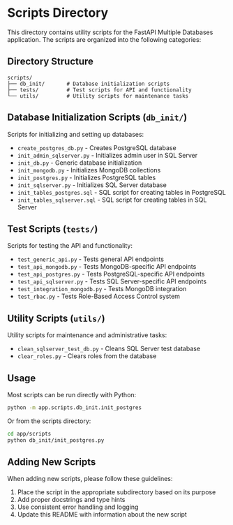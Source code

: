 # Scripts Directory

This directory contains utility scripts for the FastAPI Multiple Databases application. The scripts are organized into the following categories:

## Directory Structure

```
scripts/
├── db_init/       # Database initialization scripts
├── tests/         # Test scripts for API and functionality
└── utils/         # Utility scripts for maintenance tasks
```

## Database Initialization Scripts (`db_init/`)

Scripts for initializing and setting up databases:

- `create_postgres_db.py` - Creates PostgreSQL database
- `init_admin_sqlserver.py` - Initializes admin user in SQL Server
- `init_db.py` - Generic database initialization
- `init_mongodb.py` - Initializes MongoDB collections
- `init_postgres.py` - Initializes PostgreSQL tables
- `init_sqlserver.py` - Initializes SQL Server database
- `init_tables_postgres.sql` - SQL script for creating tables in PostgreSQL
- `init_tables_sqlserver.sql` - SQL script for creating tables in SQL Server

## Test Scripts (`tests/`)

Scripts for testing the API and functionality:

- `test_generic_api.py` - Tests general API endpoints
- `test_api_mongodb.py` - Tests MongoDB-specific API endpoints
- `test_api_postgres.py` - Tests PostgreSQL-specific API endpoints
- `test_api_sqlserver.py` - Tests SQL Server-specific API endpoints
- `test_integration_mongodb.py` - Tests MongoDB integration
- `test_rbac.py` - Tests Role-Based Access Control system

## Utility Scripts (`utils/`)

Utility scripts for maintenance and administrative tasks:

- `clean_sqlserver_test_db.py` - Cleans SQL Server test database
- `clear_roles.py` - Clears roles from the database

## Usage

Most scripts can be run directly with Python:

```bash
python -m app.scripts.db_init.init_postgres
```

Or from the scripts directory:

```bash
cd app/scripts
python db_init/init_postgres.py
```

## Adding New Scripts

When adding new scripts, please follow these guidelines:

1. Place the script in the appropriate subdirectory based on its purpose
2. Add proper docstrings and type hints
3. Use consistent error handling and logging
4. Update this README with information about the new script
